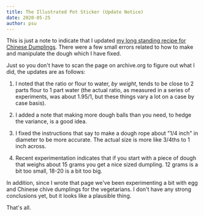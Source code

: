 ```yaml
---
title: The Illustrated Pot Sticker (Update Notice)
date: 2020-05-25
author: psu
---
```


This is just a note to indicate that I updated <a href="/the-illustrated-pot-sticker.html">my long standing recipe for Chinese Dumplings</a>. There were a few small errors related to how to make and manipulate the dough which I have fixed.

Just so you don't have to scan the page on archive.org to figure out what I did, the updates are as follows:

1. I noted that the ratio or flour to water, *by weight*, tends to be close to 2 parts flour to 1 part water (the actual ratio, as measured in a series of experiments, was about 1.95/1, but these things vary a lot on a case by case basis).

2. I added a note that making more dough balls than you need, to hedge the variance, is a good idea.

3. I fixed the instructions that say to make a dough rope about "1/4 inch" in diameter to
   be more accurate. The actual size is more like 3/4ths to 1 inch across.

4. Recent experimentation indicates that if you start with a piece of dough that weighs
   about 15 grams you get a nice sized dumpling. 12 grams is a bit too small, 18-20 is a bit too
   big. 

In addition, since I wrote that page we've been experimenting a bit with egg and Chinese chive dumplings for the vegetarians. I don't have any strong conclusions yet, but it looks like a plausible thing.

That's all.